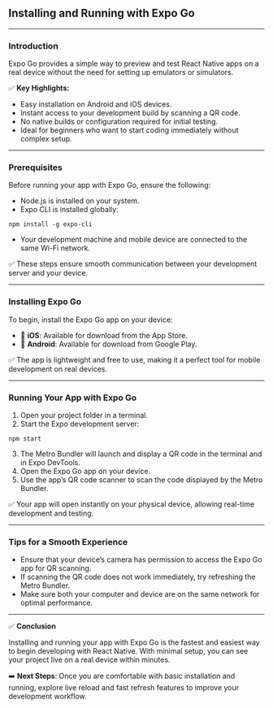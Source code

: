 ## Installing and Running with Expo Go

---

### Introduction

Expo Go provides a simple way to preview and test React Native apps on a real device without the need for setting up emulators or simulators.

✅ **Key Highlights:**
- Easy installation on Android and iOS devices.
- Instant access to your development build by scanning a QR code.
- No native builds or configuration required for initial testing.
- Ideal for beginners who want to start coding immediately without complex setup.

---

### Prerequisites

Before running your app with <span class="emphasis">Expo Go</span>, ensure the following:

- <span class="emphasis">Node.js</span> is installed on your system.
- <span class="emphasis">Expo CLI</span> is installed globally:

```shell
npm install -g expo-cli
```

- Your development machine and mobile device are connected to the same Wi-Fi network.

✅ These steps ensure smooth communication between your development server and your device.

---

### Installing Expo Go

To begin, install the <span class="emphasis">Expo Go</span> app on your device:

- 📱 **iOS**: Available for download from the App Store.
- 📱 **Android**: Available for download from Google Play.

✅ The app is lightweight and free to use, making it a perfect tool for mobile development on real devices.

---

### Running Your App with Expo Go

1. Open your project folder in a terminal.
2. Start the Expo development server:

```shell
npm start
```

3. The Metro Bundler will launch and display a QR code in the terminal and in Expo DevTools.
4. Open the <span class="emphasis">Expo Go</span> app on your device.
5. Use the app’s QR code scanner to scan the code displayed by the Metro Bundler.

✅ Your app will open instantly on your physical device, allowing real-time development and testing.

---

### Tips for a Smooth Experience

- Ensure that your device’s camera has permission to access the Expo Go app for QR scanning.
- If scanning the QR code does not work immediately, try refreshing the Metro Bundler.
- Make sure both your computer and device are on the same network for optimal performance.

---

✅ **Conclusion**

Installing and running your app with <span class="emphasis">Expo Go</span> is the fastest and easiest way to begin developing with React Native. With minimal setup, you can see your project live on a real device within minutes.

➡️ **Next Steps**: Once you are comfortable with basic installation and running, explore live reload and fast refresh features to improve your development workflow.
